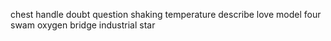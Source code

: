 chest handle doubt question shaking temperature describe love model four swam oxygen bridge industrial star